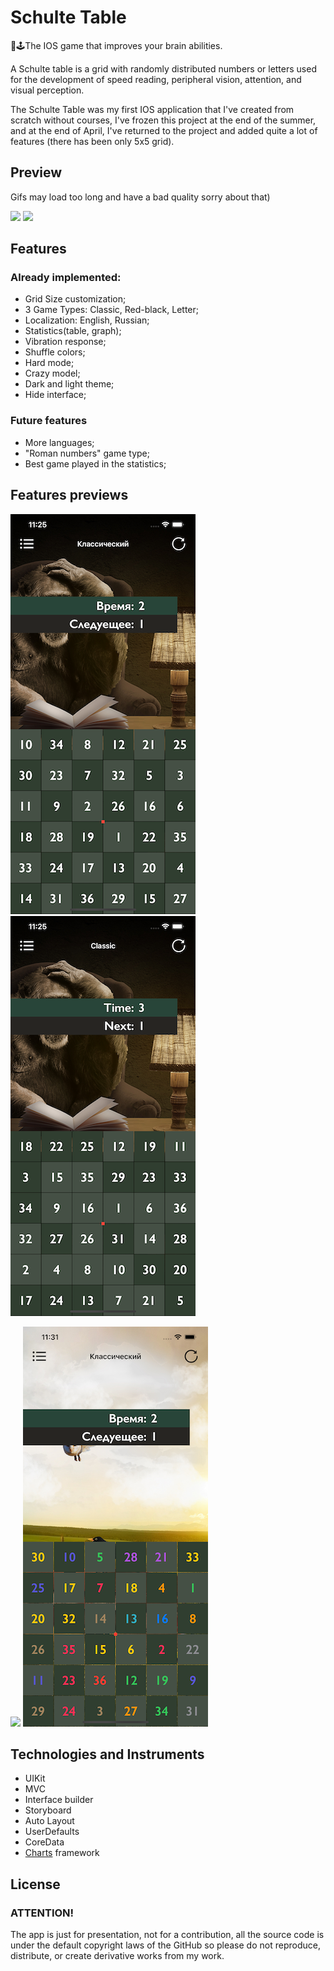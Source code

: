 # Schulte Table

🧠🕹️The IOS game that improves your brain abilities.

A Schulte table is a grid with randomly distributed numbers or letters used for the development of speed reading, peripheral vision, attention, and visual perception.

The Schulte Table was my first IOS application that I've created from scratch without courses, I've frozen this project at the end of the summer, and at the end of April, I've returned to the project and added quite a lot of features (there has been only 5x5 grid).

## Preview
Gifs may load too long and have a bad quality sorry about that)

![](https://github.com/SenKill/Schulte-Table-2.0/blob/69f4b8be59de45e4b51b24cc05ebfa41a8e68e8d/GifsAndPictures/lightTheme.gif)
![](https://github.com/SenKill/Schulte-Table-2.0/blob/69f4b8be59de45e4b51b24cc05ebfa41a8e68e8d/GifsAndPictures/darkTheme.gif)

## Features

### Already implemented:

- Grid Size customization;
- 3 Game Types: Classic, Red-black, Letter;
- Localization: English, Russian;
- Statistics(table, graph);
- Vibration response;
- Shuffle colors;
- Hard mode;
- Crazy model;
- Dark and light theme;
- Hide interface;

### Future features

- More languages;
- "Roman numbers" game type;
- Best game played in the statistics;

## Features previews

![](https://github.com/SenKill/Schulte-Table-2.0/blob/69f4b8be59de45e4b51b24cc05ebfa41a8e68e8d/GifsAndPictures/russian.png)
![](https://github.com/SenKill/Schulte-Table-2.0/blob/69f4b8be59de45e4b51b24cc05ebfa41a8e68e8d/GifsAndPictures/shuffleColors.png)

![](https://github.com/SenKill/Schulte-Table-2.0/blob/69f4b8be59de45e4b51b24cc05ebfa41a8e68e8d/GifsAndPictures/hardMode.gif)
![](https://github.com/SenKill/Schulte-Table-2.0/blob/69f4b8be59de45e4b51b24cc05ebfa41a8e68e8d/GifsAndPictures/crazyMode.png)

## Technologies and Instruments

- UIKit
- MVC
- Interface builder
- Storyboard
- Auto Layout
- UserDefaults
- CoreData
- [Charts](https://github.com/danielgindi/Charts) framework

## License
### ATTENTION!

The app is just for presentation, not for a contribution, all the source code is under the default copyright laws of the GitHub so please do not reproduce, distribute, or create derivative works from my work.
